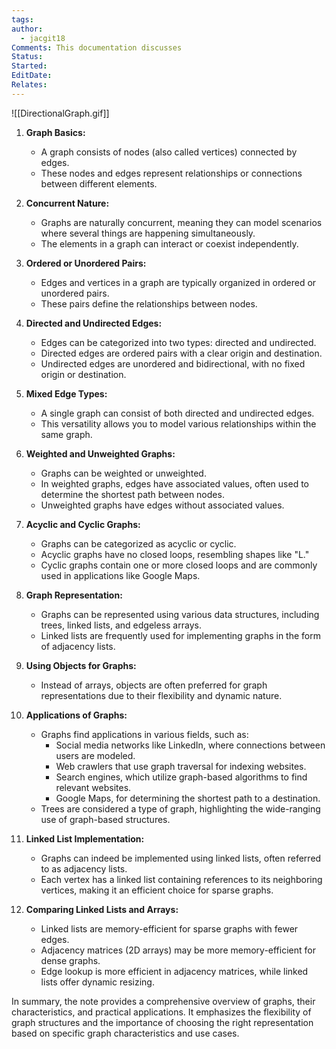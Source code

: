 ```yaml
---
tags: 
author:
  - jacgit18
Comments: This documentation discusses
Status: 
Started: 
EditDate: 
Relates:
---
```

![[DirectionalGraph.gif]]


1. **Graph Basics:**
   - A graph consists of nodes (also called vertices) connected by edges.
   - These nodes and edges represent relationships or connections between different elements.

2. **Concurrent Nature:**
   - Graphs are naturally concurrent, meaning they can model scenarios where several things are happening simultaneously.
   - The elements in a graph can interact or coexist independently.

3. **Ordered or Unordered Pairs:**
   - Edges and vertices in a graph are typically organized in ordered or unordered pairs.
   - These pairs define the relationships between nodes.

4. **Directed and Undirected Edges:**
   - Edges can be categorized into two types: directed and undirected.
   - Directed edges are ordered pairs with a clear origin and destination.
   - Undirected edges are unordered and bidirectional, with no fixed origin or destination.

5. **Mixed Edge Types:**
   - A single graph can consist of both directed and undirected edges.
   - This versatility allows you to model various relationships within the same graph.

6. **Weighted and Unweighted Graphs:**
   - Graphs can be weighted or unweighted.
   - In weighted graphs, edges have associated values, often used to determine the shortest path between nodes.
   - Unweighted graphs have edges without associated values.

7. **Acyclic and Cyclic Graphs:**
   - Graphs can be categorized as acyclic or cyclic.
   - Acyclic graphs have no closed loops, resembling shapes like "L."
   - Cyclic graphs contain one or more closed loops and are commonly used in applications like Google Maps.

8. **Graph Representation:**
   - Graphs can be represented using various data structures, including trees, linked lists, and edgeless arrays.
   - Linked lists are frequently used for implementing graphs in the form of adjacency lists.

9. **Using Objects for Graphs:**
   - Instead of arrays, objects are often preferred for graph representations due to their flexibility and dynamic nature.

10. **Applications of Graphs:**
    - Graphs find applications in various fields, such as:
      - Social media networks like LinkedIn, where connections between users are modeled.
      - Web crawlers that use graph traversal for indexing websites.
      - Search engines, which utilize graph-based algorithms to find relevant websites.
      - Google Maps, for determining the shortest path to a destination.
    - Trees are considered a type of graph, highlighting the wide-ranging use of graph-based structures.

11. **Linked List Implementation:**
    - Graphs can indeed be implemented using linked lists, often referred to as adjacency lists.
    - Each vertex has a linked list containing references to its neighboring vertices, making it an efficient choice for sparse graphs.

12. **Comparing Linked Lists and Arrays:**
    - Linked lists are memory-efficient for sparse graphs with fewer edges.
    - Adjacency matrices (2D arrays) may be more memory-efficient for dense graphs.
    - Edge lookup is more efficient in adjacency matrices, while linked lists offer dynamic resizing.

In summary, the note provides a comprehensive overview of graphs, their characteristics, and practical applications. It emphasizes the flexibility of graph structures and the importance of choosing the right representation based on specific graph characteristics and use cases.